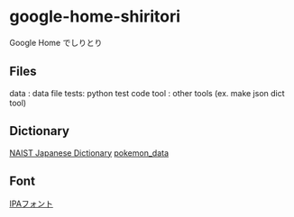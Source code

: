 # google-home-shiritori
Google Home でしりとり

## Files
data : data file
tests: python test code
tool : other tools (ex. make json dict tool)

## Dictionary
[NAIST Japanese Dictionary](https://ja.osdn.net/projects/naist-jdic/)
[pokemon_data](https://github.com/kotofurumiya/pokemon_data)

## Font
[IPAフォント](https://ipafont.ipa.go.jp/old/ipafont/download.html)
